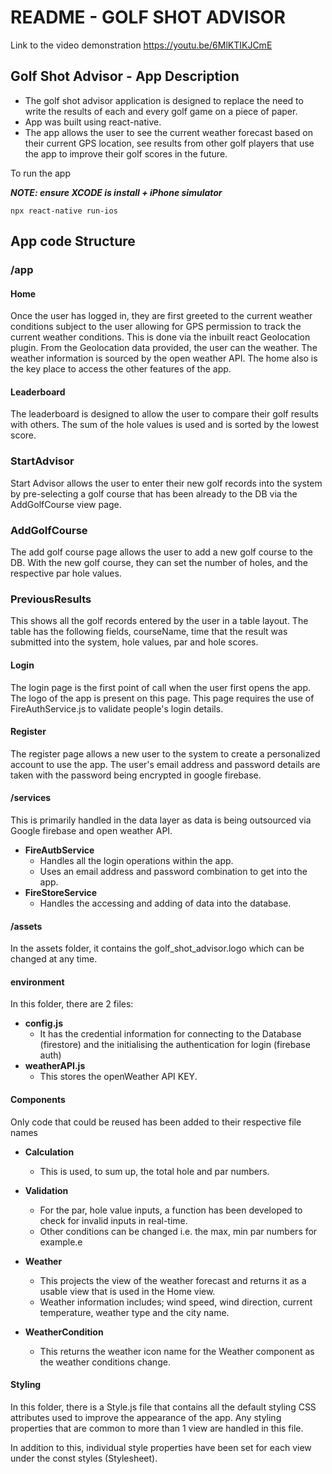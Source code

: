 
# README - GOLF SHOT ADVISOR

Link to the video demonstration
https://youtu.be/6MlKTIKJCmE


## Golf Shot Advisor - App Description
* The golf shot advisor application is designed to replace the need to write the results of each and every golf game on a piece of paper. 
* App was built using react-native.
* The app allows the user to see the current weather forecast based on their current GPS location, 
see results from other golf players that use the app to improve their golf scores in 
the future.


To run the app 

***NOTE: ensure XCODE is install + iPhone simulator***
```
npx react-native run-ios
```

## App code Structure

### /app 
#### Home
Once the user has logged in, they are first greeted to the current weather conditions subject to the user allowing for GPS permission to track the current weather conditions. This is done via the inbuilt react Geolocation plugin. From the Geolocation data provided, the user can the weather. The weather information is sourced by the open weather API. The home also is the key place to access the other features of the app.

#### Leaderboard
The leaderboard is designed to allow the user to compare their golf results with others. The sum of the hole values is used and is sorted by the lowest score.

### StartAdvisor
Start Advisor allows the user to enter their new golf records into the system by pre-selecting a golf course that has been already to the DB via the AddGolfCourse view page.

### AddGolfCourse
The add golf course page allows the user to add a new golf course to the DB. With the new golf course, they can set the number of holes, and the respective par hole values.

### PreviousResults
This shows all the golf records entered by the user in a table layout. The table has the following fields, courseName, time that the result was submitted into the system, hole values, par and hole scores.

#### Login 
The login page is the first point of call when the user first opens the app. The logo of the app is present on this page. This page requires the use of FireAuthService.js to validate people's login details.

#### Register
The register page allows a new user to the system to create a personalized account to use the app. The user's email address and password details are taken with the password being encrypted in google firebase.

#### /services
This is primarily handled in the data layer as data is being outsourced via Google firebase and open weather API.

* **FireAutbService**
    * Handles all the login operations within the app.
    * Uses an email address and password combination to get into the app.
* **FireStoreService**
    * Handles the accessing and adding of data into the database.

#### /assets

In the assets folder, it contains the golf_shot_advisor.logo which can be changed at any time. 

#### environment

In this folder, there are 2 files:

* **config.js**
    * It has the credential information for connecting to the Database (firestore) and the initialising the authentication
    for login (firebase auth)
* **weatherAPI.js**
    * This stores the openWeather API KEY.


#### Components
Only code that could be reused has been added to their respective file names
* **Calculation**
    * This is used, to sum up, the total hole and par numbers.

* **Validation**
    * For the par, hole value inputs, a function has been developed to check for invalid inputs in real-time.
    * Other conditions can be changed i.e. the max, min par numbers for example.e

* **Weather**
    * This projects the view of the weather forecast and returns it as a usable view that is used in the Home view.
    * Weather information includes; wind speed, wind direction, current temperature, weather type and the city name.

* **WeatherCondition**
    * This returns the weather icon name for the Weather component as the weather conditions change.
    
#### Styling

In this folder, there is a Style.js file that contains all the default styling CSS attributes used to improve
the appearance of the app. Any styling properties that are common to more than 1 view are handled in this file.

In addition to this, individual style properties have been set for each view under the const styles (Stylesheet).






